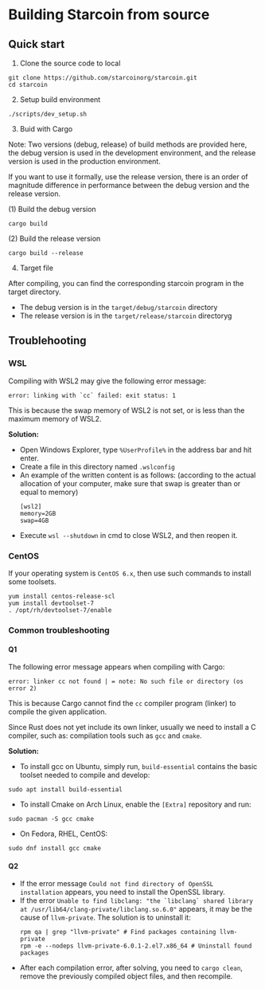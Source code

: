 # Building Starcoin from source

## Quick start

1. Clone the source code to local

```shell
git clone https://github.com/starcoinorg/starcoin.git
cd starcoin
```

2. Setup build environment

```shell
./scripts/dev_setup.sh
```

3. Buid with Cargo

Note: Two versions (debug, release) of build methods are provided here, the debug version is used in the development environment, and the release version is used in the production environment.

If you want to use it formally, use the release version, there is an order of magnitude difference in performance between the debug version and the release version.

(1) Build the debug version

```shell
cargo build
```

(2) Build the release version

```shell
cargo build --release
```

4. Target file

After compiling, you can find the corresponding starcoin program in the target directory.

- The debug version is in the `target/debug/starcoin` directory
- The release version is in the `target/release/starcoin` directoryg

## Troublehooting

### WSL

Compiling with WSL2 may give the following error message:

```shell
error: linking with `cc` failed: exit status: 1
```

This is because the swap memory of WSL2 is not set, or is less than the maximum memory of WSL2.

**Solution:**

- Open Windows Explorer, type `%UserProfile%` in the address bar and hit enter.
- Create a file in this directory named `.wslconfig`
- An example of the written content is as follows: (according to the actual allocation of your computer, make sure that swap is greater than or equal to memory)
    ```config
    [wsl2]
    memory=2GB
    swap=4GB
    ```
- Execute `wsl --shutdown` in cmd to close WSL2, and then reopen it.


### CentOS

If your operating system is `CentOS 6.x`, then use such commands to install some toolsets.

```shell
yum install centos-release-scl
yum install devtoolset-7
. /opt/rh/devtoolset-7/enable
```

### Common troubleshooting

#### Q1

The following error message appears when compiling with Cargo:

```shell
error: linker cc not found | = note: No such file or directory (os error 2)
```

This is because Cargo cannot find the `cc` compiler program (linker) to compile the given application.

Since Rust does not yet include its own linker, usually we need to install a C compiler, such as: compilation tools such as `gcc` and `cmake`.

**Solution:**

- To install gcc on Ubuntu, simply run, `build-essential` contains the basic toolset needed to compile and develop:

```shell
sudo apt install build-essential
```

- To install Cmake on Arch Linux, enable the `[Extra]` repository and run:

```shell
sudo pacman -S gcc cmake
```

- On Fedora, RHEL, CentOS:

```shell
sudo dnf install gcc cmake
```

#### Q2

- If the error message `Could not find directory of OpenSSL installation` appears, you need to install the OpenSSL library.
- If the error ```Unable to find libclang: "the `libclang` shared library at /usr/lib64/clang-private/libclang.so.6.0"``` appears, it may be the cause of `llvm-private`. The solution is to uninstall it:
    ```shell
    rpm qa | grep "llvm-private" # Find packages containing llvm-private
    rpm -e --nodeps llvm-private-6.0.1-2.el7.x86_64 # Uninstall found packages
    ```
- After each compilation error, after solving, you need to `cargo clean`, remove the previously compiled object files, and then recompile.

